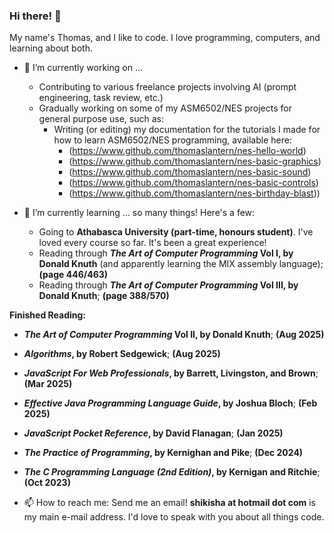 ### Hi there! 👋

My name's Thomas, and I like to code. I love programming, computers, and learning about both.

- 🔭 I’m currently working on ...
  - Contributing to various freelance projects involving AI (prompt engineering, task review, etc.)
  - Gradually working on some of my ASM6502/NES projects for general purpose use, such as:
    - Writing (or editing) my documentation for the tutorials I made for how to learn ASM6502/NES programming, available here:
      - (https://www.github.com/thomaslantern/nes-hello-world)
      - (https://www.github.com/thomaslantern/nes-basic-graphics)
      - (https://www.github.com/thomaslantern/nes-basic-sound)
      - (https://www.github.com/thomaslantern/nes-basic-controls)
      - (https://www.github.com/thomaslantern/nes-birthday-blast))
          

- 🌱 I’m currently learning ... so many things! Here's a few:
  - Going to **Athabasca University (part-time, honours student)**. I've loved every course so far. It's been a great experience!
  - Reading through **_The Art of Computer Programming_ Vol I, by Donald Knuth** (and apparently learning the MIX assembly language); **(page 446/463)**
  - Reading through **_The Art of Computer Programming_ Vol III, by Donald Knuth**; **(page 388/570)**

**Finished Reading:**
  - **_The Art of Computer Programming_ Vol II, by Donald Knuth**; **(Aug 2025)**
  - **_Algorithms_, by Robert Sedgewick**; **(Aug 2025)**
  - **_JavaScript For Web Professionals_, by Barrett, Livingston, and Brown**; **(Mar 2025)**
  - **_Effective Java Programming Language Guide_, by Joshua Bloch**; **(Feb 2025)**
  - **_JavaScript Pocket Reference_, by David Flanagan**; **(Jan 2025)**
  - **_The Practice of Programming_, by Kernighan and Pike**; **(Dec 2024)**
  - **_The C Programming Language (2nd Edition)_, by Kernigan and Ritchie**; **(Oct 2023)**
  

- 📫 How to reach me: Send me an email! **shikisha at hotmail dot com** is my main e-mail address. I'd love to speak with you about all things code.

<!--
**thomaslantern/thomaslantern** is a ✨ _special_ ✨ repository because its `README.md` (this file) appears on your GitHub profile.

Here are some ideas to get you started:


- 👯 I’m looking to collaborate on ...
- 🤔 I’m looking for help with ...
- 💬 Ask me about ...
- ⚡ Fun fact: ...
-->
